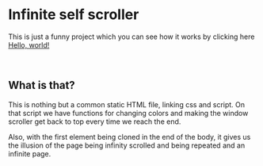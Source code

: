# Infinite self scroller

This is just a funny project which you can see how it works by clicking here <a href="http://gaoliver.github.io/scroller" target="_blank">Hello, world!</a>

<br>

## What is that?

This is nothing but a common static HTML file, linking css and script. On that script we have functions for changing colors and making the window scroller get back to top every time we reach the end.

Also, with the first element being cloned in the end of the body, it gives us the illusion of the page being infinity scrolled and being repeated and an infinite page.
